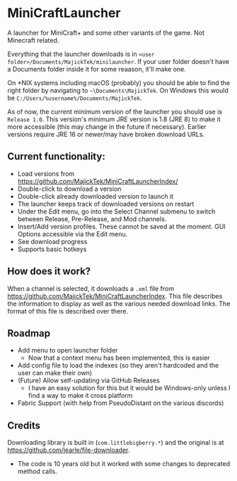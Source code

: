 # MiniCraftLauncher
A launcher for MiniCraft+ and some other variants of the game. Not Minecraft related.

Everything that the launcher downloads is in `<user folder>/Documents/MajickTek/minilauncher`. If your user folder doesn't have a Documents folder inside it for some reaason, it'll make one.

On \*NIX systems including macOS (probably) you should be able to find the right folder by navigating to `~\Documents\MajickTek`. On Windows this would be `C:/Users/%username%/Documents/MajickTek`.

As of now, the current minimum version of the launcher you should use is `Release 1.0`. This version's minimum JRE version is 1.8 (JRE 8) to make it more accessible (this may change in the future if necessary). Earlier versions require JRE 16 or newer/may have broken download URLs.

## Current functionality:
- Load versions from https://github.com/MajickTek/MiniCraftLauncherIndex/
- Double-click to download a version
- Double-click already downloaded version to launch it
- The launcher keeps track of downloaded versions on restart
- Under the Edit menu, go into the Select Channel submenu to switch between Release, Pre-Release, and Mod channels.
- Insert/Add version profiles. These cannot be saved at the moment. GUI Options accessible via the Edit menu.
- See download progress
- Supports basic hotkeys
## How does it work?
When a channel is selected, it downloads a `.xml` file from https://github.com/MajickTek/MiniCraftLauncherIndex.
This file describes the information to display as well as the various needed download links.
The format of this file is described over there.

## Roadmap
- Add menu to open launcher folder
  - Now that a context menu has been implemented, this is easier
- Add config file to load the indexes (so they aren't hardcoded and the user can make their own)
- (Future) Allow self-updating via GitHub Releases
  - I have an easy solution for this but it would be Windows-only unless I find a way to make it cross platform
- Fabric Support (with help from PseudoDistant on the various discords)

## Credits
Downloading library is built in (`com.littlebigberry.*`) and the original is at https://github.com/jearle/file-downloader.
- The code is 10 years old but it worked with some changes to deprecated method calls.
